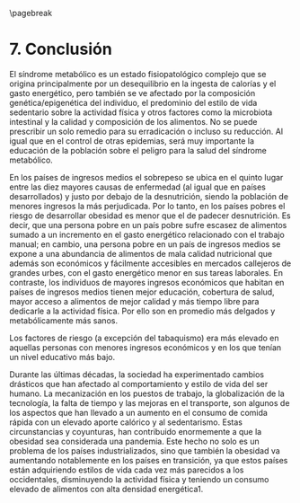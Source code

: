 \pagebreak

# 7. Conclusión

El síndrome metabólico es un estado fisiopatológico complejo que se origina principalmente por un desequilibrio en la ingesta de calorías y el gasto energético, pero también se ve afectado por la composición genética/epigenética del individuo, el predominio del estilo de vida sedentario sobre la actividad física y otros factores como la microbiota intestinal y la calidad y composición de los alimentos. No se puede prescribir un solo remedio para su erradicación o incluso su reducción. Al igual que en el control de otras epidemias, será muy importante la educación de la población sobre el peligro para la salud del síndrome metabólico.

En los países de ingresos medios el sobrepeso se ubica en el quinto lugar entre las diez mayores causas de enfermedad (al igual que en países desarrollados) y justo por debajo de la desnutrición, siendo la población de menores ingresos la más perjudicada. Por lo tanto, en los países pobres el riesgo de desarrollar obesidad es menor que el de padecer desnutrición. Es decir, que una persona pobre en un país pobre sufre escasez de alimentos sumado a un incremento en el gasto energético relacionado con el trabajo manual; en cambio, una persona pobre en un país de ingresos medios se expone a una abundancia de alimentos de mala calidad nutricional que además son económicos y fácilmente accesibles en mercados callejeros de grandes urbes, con el gasto energético menor en sus tareas laborales. En contraste, los individuos de mayores ingresos económicos que habitan en países de ingresos medios tienen mejor educación, cobertura de salud, mayor acceso a alimentos de mejor calidad y más tiempo libre para dedicarle a la actividad física. Por ello son en promedio más delgados y metabólicamente más sanos.

Los factores de riesgo (a excepción del tabaquismo) era más elevado en aquellas personas con menores ingresos económicos y en los que tenían un nivel educativo más bajo.

Durante las últimas décadas, la sociedad ha experimentado cambios drásticos que han afectado al comportamiento y estilo de vida del ser humano. La mecanización en los puestos de trabajo, la globalización de la tecnología, la falta de tiempo y las mejoras en el transporte, son algunos de los aspectos que han llevado a un aumento en el consumo de comida rápida con un elevado aporte calórico y al sedentarismo. Estas circunstancias y coyunturas, han contribuido enormemente a que la obesidad sea considerada una pandemia. Este hecho no solo es un problema de los países industrializados, sino que también la obesidad va aumentando notablemente en los países en transición, ya que estos países están adquiriendo estilos de vida cada vez más parecidos a los occidentales, disminuyendo la actividad física y teniendo un consumo elevado de alimentos con alta densidad energética1.




